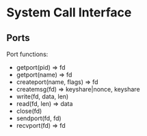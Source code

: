 # System Call Interface

## Ports

Port functions:

 - getport(pid) => fd
 - getport(name) => fd
 - createport(name, flags) => fd
 - createmsg(fd) => keyshare|nonce, keyshare
 - write(fd, data, len)
 - read(fd, len) => data
 - close(fd)
 - sendport(fd, fd)
 - recvport(fd) => fd
